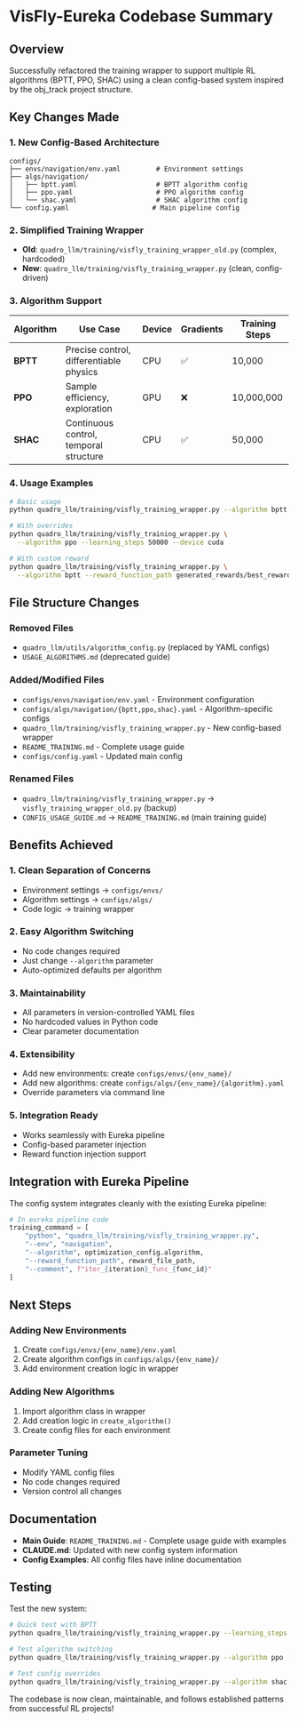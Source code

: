 # VisFly-Eureka Codebase Summary

## Overview
Successfully refactored the training wrapper to support multiple RL algorithms (BPTT, PPO, SHAC) using a clean config-based system inspired by the obj_track project structure.

## Key Changes Made

### 1. **New Config-Based Architecture**
```
configs/
├── envs/navigation/env.yaml         # Environment settings
├── algs/navigation/
│   ├── bptt.yaml                    # BPTT algorithm config
│   ├── ppo.yaml                     # PPO algorithm config
│   └── shac.yaml                    # SHAC algorithm config
└── config.yaml                     # Main pipeline config
```

### 2. **Simplified Training Wrapper**
- **Old**: `quadro_llm/training/visfly_training_wrapper_old.py` (complex, hardcoded)
- **New**: `quadro_llm/training/visfly_training_wrapper.py` (clean, config-driven)

### 3. **Algorithm Support**
| Algorithm | Use Case | Device | Gradients | Training Steps |
|-----------|----------|--------|-----------|----------------|
| **BPTT** | Precise control, differentiable physics | CPU | ✅ | 10,000 |
| **PPO** | Sample efficiency, exploration | GPU | ❌ | 10,000,000 |
| **SHAC** | Continuous control, temporal structure | CPU | ✅ | 50,000 |

### 4. **Usage Examples**
```bash
# Basic usage
python quadro_llm/training/visfly_training_wrapper.py --algorithm bptt

# With overrides
python quadro_llm/training/visfly_training_wrapper.py \
  --algorithm ppo --learning_steps 50000 --device cuda

# With custom reward
python quadro_llm/training/visfly_training_wrapper.py \
  --algorithm bptt --reward_function_path generated_rewards/best_reward.py
```

## File Structure Changes

### **Removed Files**
- `quadro_llm/utils/algorithm_config.py` (replaced by YAML configs)
- `USAGE_ALGORITHMS.md` (deprecated guide)

### **Added/Modified Files**
- `configs/envs/navigation/env.yaml` - Environment configuration
- `configs/algs/navigation/{bptt,ppo,shac}.yaml` - Algorithm-specific configs
- `quadro_llm/training/visfly_training_wrapper.py` - New config-based wrapper
- `README_TRAINING.md` - Complete usage guide
- `configs/config.yaml` - Updated main config

### **Renamed Files**
- `quadro_llm/training/visfly_training_wrapper.py` → `visfly_training_wrapper_old.py` (backup)
- `CONFIG_USAGE_GUIDE.md` → `README_TRAINING.md` (main training guide)

## Benefits Achieved

### 1. **Clean Separation of Concerns**
- Environment settings → `configs/envs/`
- Algorithm settings → `configs/algs/`
- Code logic → training wrapper

### 2. **Easy Algorithm Switching**
- No code changes required
- Just change `--algorithm` parameter
- Auto-optimized defaults per algorithm

### 3. **Maintainability**
- All parameters in version-controlled YAML files
- No hardcoded values in Python code
- Clear parameter documentation

### 4. **Extensibility**
- Add new environments: create `configs/envs/{env_name}/`
- Add new algorithms: create `configs/algs/{env_name}/{algorithm}.yaml`
- Override parameters via command line

### 5. **Integration Ready**
- Works seamlessly with Eureka pipeline
- Config-based parameter injection
- Reward function injection support

## Integration with Eureka Pipeline

The config system integrates cleanly with the existing Eureka pipeline:

```python
# In eureka pipeline code
training_command = [
    "python", "quadro_llm/training/visfly_training_wrapper.py",
    "--env", "navigation", 
    "--algorithm", optimization_config.algorithm,
    "--reward_function_path", reward_file_path,
    "--comment", f"iter_{iteration}_func_{func_id}"
]
```

## Next Steps

### **Adding New Environments**
1. Create `configs/envs/{env_name}/env.yaml`
2. Create algorithm configs in `configs/algs/{env_name}/`
3. Add environment creation logic in wrapper

### **Adding New Algorithms**
1. Import algorithm class in wrapper
2. Add creation logic in `create_algorithm()`
3. Create config files for each environment

### **Parameter Tuning**
- Modify YAML config files
- No code changes required
- Version control all changes

## Documentation

- **Main Guide**: `README_TRAINING.md` - Complete usage guide with examples
- **CLAUDE.md**: Updated with new config system information
- **Config Examples**: All config files have inline documentation

## Testing

Test the new system:
```bash
# Quick test with BPTT
python quadro_llm/training/visfly_training_wrapper.py --learning_steps 100

# Test algorithm switching
python quadro_llm/training/visfly_training_wrapper.py --algorithm ppo --learning_steps 1000

# Test config overrides
python quadro_llm/training/visfly_training_wrapper.py --algorithm shac --num_agents 32
```

The codebase is now clean, maintainable, and follows established patterns from successful RL projects!